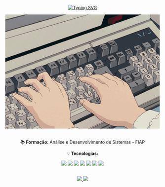 <div align=center>
  
<a href="https://git.io/typing-svg"><img src="https://readme-typing-svg.herokuapp.com?font=Fira+Code&weight=500&pause=1000&color=119DF7&width=270&lines=Oi%2C+meu+nome+%C3%A9+Iuri+%F0%9F%91%8B" alt="Typing SVG" /></a>

<div align=center>
<img src="teclado.gif">
</div>
  
<br>
  
 📚 **Formação:** Análise e Desenvolvimento de Sistemas - FIAP
<br>


💡 **Tecnologias:**

<code><img height="30" src="https://cdn.jsdelivr.net/gh/devicons/devicon/icons/html5/html5-original.svg"></code>
<code><img height="30" src="https://cdn.jsdelivr.net/gh/devicons/devicon/icons/css3/css3-original.svg"></code>
<code><img height="30" src="https://cdn.jsdelivr.net/gh/devicons/devicon/icons/javascript/javascript-original.svg"></code>
<code><img height="30" src="https://cdn.jsdelivr.net/gh/devicons/devicon/icons/sass/sass-original.svg"></code>
<code><img height="30" src="https://cdn.jsdelivr.net/gh/devicons/devicon/icons/bootstrap/bootstrap-original.svg"></code>
<code><img height="30" src="https://cdn.jsdelivr.net/gh/devicons/devicon/icons/react/react-original.svg"></code>
<code><img height="30" src="https://cdn.jsdelivr.net/gh/devicons/devicon/icons/angularjs/angularjs-original.svg"></code>

<br>

  
  
<div>
  <a href="https://github.com/iuri-naturesa">
  <img height="165em" src="https://github-readme-stats.vercel.app/api?username=iuri-naturesa&show_icons=true&theme=synthwave&include_all_commits=true&count_private=true"/>
  <img height="165em" src="https://github-readme-stats.vercel.app/api/top-langs/?username=iuri-naturesa&layout=compact&langs_count=7&theme=synthwave"/>
</div>
<!--
**iuri-naturesa/iuri-naturesa** is a ✨ _special_ ✨ repository because its `README.md` (this file) appears on your GitHub profile.

Here are some ideas to get you started:

- 🔭 I’m currently working on ...
- 🌱 I’m currently learning ...
- 👯 I’m looking to collaborate on ...
- 🤔 I’m looking for help with ...
- 💬 Ask me about ...
- 📫 How to reach me: ...
- 😄 Pronouns: ...
- ⚡ Fun fact: ...
-->
